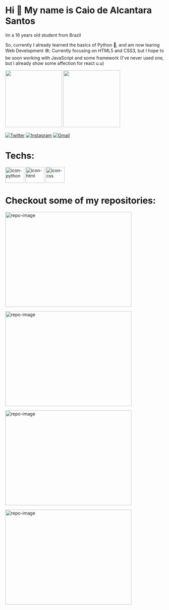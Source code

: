 # Hi 👋 My name is Caio de Alcantara Santos

Im a 16 years old student from Brazil

So, currently I already learned the basics of Python 🐍, and am now learing Web Development 🕸️;
Currently focusing on HTML5 and CSS3, but I hope to be soon working with JavaScript and some framework (I've never used one, but I already show some affection for react u.u)

<img height="180em" src="https://github-readme-stats.vercel.app/api?username=caio-alcantara&show_icons=true&theme=tokyonight"/>
<img height="180em" src="https://github-readme-stats.vercel.app/api/top-langs/?username=caio-alcantara&layout=compact&theme=tokyonight"/>

[![Twitter](https://img.shields.io/badge/Twitter-1DA1F2?style=for-the-badge&logo=twitter&logoColor=white)](https://twitter.com/caiiuu3)
[![Instagram](https://img.shields.io/badge/Instagram-E4405F?style=for-the-badge&logo=instagram&logoColor=white)](https://www.instagram.com/caiiu_3/)
[![Gmail](https://img.shields.io/badge/Gmail-D14836?style=for-the-badge&logo=gmail&logoColor=white)](mailto:caioalcantarasantos3@gmail.com)


# Techs: 
<div>
  <img align="center" alt="icon-python" height="50" width="60" src="https://cdn.jsdelivr.net/gh/devicons/devicon/icons/python/python-original.svg" />
  <img align="center" alt="icon-html" height="50" width="60" src="https://cdn.jsdelivr.net/gh/devicons/devicon/icons/html5/html5-original.svg" />
  <img align="center" alt="icon-css" height="50" width="60" src="https://cdn.jsdelivr.net/gh/devicons/devicon/icons/css3/css3-original.svg" />
</div>

# Checkout some of my repositories: 
<div>
  
  <a href='https://github.com/caio-alcantara/social-proof-section-master' target='_blank'><img align='center' alt='repo-image' height='300' width='400' src='https://user-images.githubusercontent.com/95832094/155885866-2d05d57d-7424-46b6-be53-6bd5f2747f93.jpg'></a>
  
  <a href='https://github.com/caio-alcantara/huddle-landing-page'><img align='center' alt='repo-image' height='300' width='400' src='https://user-images.githubusercontent.com/95832094/155885958-f45acd30-f93e-42b3-81c6-1432c574628e.jpg'></a>
  
  <a href='https://github.com/caio-alcantara/3-column-preview-card-component'><img align='center' alt='repo-image' height='300' width='400' src='https://user-images.githubusercontent.com/95832094/155886020-780ccad6-cb88-4715-973f-b01763607731.jpg'></a>
  
  <a href='https://github.com/caio-alcantara/StatsPreviewCard'><img align='center' alt='repo-image' height='300' width='400' src='https://user-images.githubusercontent.com/95832094/155886068-d85ac402-3991-449e-83dc-dad31525f737.jpg'></a>
  
</div>
